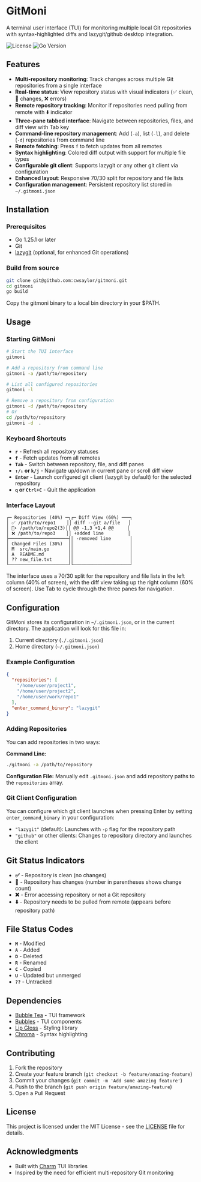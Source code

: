 # GitMoni

A terminal user interface (TUI) for monitoring multiple local Git repositories with syntax-highlighted diffs and lazygit/github desktop integration.

![License](https://img.shields.io/badge/license-MIT-blue.svg)
![Go Version](https://img.shields.io/badge/go-1.25.1-blue.svg)

## Features

- **Multi-repository monitoring**: Track changes across multiple Git repositories from a single interface
- **Real-time status**: View repository status with visual indicators (✅ clean, 🔄 changes, ❌ errors)
- **Remote repository tracking**: Monitor if repositories need pulling from remote with ⬇️  indicator
- **Three-pane tabbed interface**: Navigate between repositories, files, and diff view with Tab key
- **Command-line repository management**: Add (`-a`), list (`-l`), and delete (`-d`) repositories from command line
- **Remote fetching**: Press `f` to fetch updates from all remotes
- **Syntax highlighting**: Colored diff output with support for multiple file types
- **Configurable git client**: Supports lazygit or any other git client via configuration
- **Enhanced layout**: Responsive 70/30 split for repository and file lists
- **Configuration management**: Persistent repository list stored in `~/.gitmoni.json`

## Installation

### Prerequisites

- Go 1.25.1 or later
- Git
- [lazygit](https://github.com/jesseduffield/lazygit) (optional, for enhanced Git operations)

### Build from source

```bash
git clone git@github.com:cwsaylor/gitmoni.git
cd gitmoni
go build
```
Copy the gitmoni binary to a local bin directory in your $PATH.

## Usage

### Starting GitMoni

```bash
# Start the TUI interface
gitmoni

# Add a repository from command line
gitmoni -a /path/to/repository

# List all configured repositories
gitmoni -l

# Remove a repository from configuration
gitmoni -d /path/to/repository
# Or
cd /path/to/repository
gitmoni -d  .
```

### Keyboard Shortcuts

- **`r`** - Refresh all repository statuses
- **`f`** - Fetch updates from all remotes
- **`Tab`** - Switch between repository, file, and diff panes
- **`↑/↓` or `k/j`** - Navigate up/down in current pane or scroll diff view
- **`Enter`** - Launch configured git client (lazygit by default) for the selected repository
- **`q` or `Ctrl+C`** - Quit the application

### Interface Layout

```
┌─ Repositories (40%) ─┐┌─ Diff View (60%) ───┐
│ ✅ /path/to/repo1    ││ diff --git a/file   │
│ 🔄⬇️ /path/to/repo2(3)││ @@ -1,3 +1,4 @@     │
│ ❌ /path/to/repo3    ││ +added line         │
├──────────────────────┤│ -removed line       │
│ Changed Files (30%)  ││                     │
│ M  src/main.go       ││                     │
│ A  README.md         ││                     │
│ ?? new_file.txt      ││                     │
└──────────────────────┘└─────────────────────┘
```

The interface uses a 70/30 split for the repository and file lists in the left column (40% of screen), with the diff view taking up the right column (60% of screen). Use Tab to cycle through the three panes for navigation.

## Configuration

GitMoni stores its configuration in `~/.gitmoni.json`, or in the current directory. The application will look for this file in:

1. Current directory (`./.gitmoni.json`)
2. Home directory (`~/.gitmoni.json`)

### Example Configuration

```json
{
  "repositories": [
    "/home/user/project1",
    "/home/user/project2",
    "/home/user/work/repo1"
  ],
  "enter_command_binary": "lazygit"
}
```

### Adding Repositories

You can add repositories in two ways:

**Command Line:**
```bash
./gitmoni -a /path/to/repository
```

**Configuration File:**
Manually edit `.gitmoni.json` and add repository paths to the `repositories` array.

### Git Client Configuration

You can configure which git client launches when pressing Enter by setting `enter_command_binary` in your configuration:

- `"lazygit"` (default): Launches with `-p` flag for the repository path
- `"github"` or other clients: Changes to repository directory and launches the client

## Git Status Indicators

- **✅** - Repository is clean (no changes)
- **🔄** - Repository has changes (number in parentheses shows change count)
- **❌** - Error accessing repository or not a Git repository
- **⬇️** - Repository needs to be pulled from remote (appears before repository path)

## File Status Codes

- **`M`** - Modified
- **`A`** - Added
- **`D`** - Deleted
- **`R`** - Renamed
- **`C`** - Copied
- **`U`** - Updated but unmerged
- **`??`** - Untracked

## Dependencies

- [Bubble Tea](https://github.com/charmbracelet/bubbletea) - TUI framework
- [Bubbles](https://github.com/charmbracelet/bubbles) - TUI components
- [Lip Gloss](https://github.com/charmbracelet/lipgloss) - Styling library
- [Chroma](https://github.com/alecthomas/chroma) - Syntax highlighting

## Contributing

1. Fork the repository
2. Create your feature branch (`git checkout -b feature/amazing-feature`)
3. Commit your changes (`git commit -m 'Add some amazing feature'`)
4. Push to the branch (`git push origin feature/amazing-feature`)
5. Open a Pull Request

## License

This project is licensed under the MIT License - see the [LICENSE](LICENSE) file for details.

## Acknowledgments

- Built with [Charm](https://charm.sh/) TUI libraries
- Inspired by the need for efficient multi-repository Git monitoring
